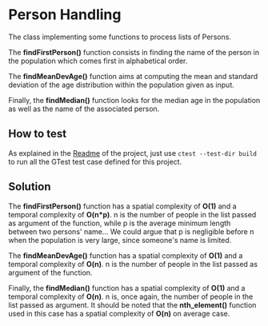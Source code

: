 # Person Handling

The class implementing some functions to process lists of Persons.

The **findFirstPerson()** function consists in finding the name of the person in the population which comes first in alphabetical order.

The **findMeanDevAge()** function aims at computing the mean and standard deviation of the age distribution within the population given as input.

Finally, the **findMedian()** function looks for the median age in the population as well as the name of the associated person.

## How to test

As explained in the [Readme](../../README.md/#how-to-test) of the project, just use `ctest --test-dir build` to run all the GTest test case defined for this project.

## Solution

The **findFirstPerson()** function has a spatial complexity of **O(1)** and a temporal complexity of **O(n*p)**. n is the number of people in the list passed as argument of the function, while p is the average minimum length between two persons' name... We could argue that p is negligible before n when the population is very large, since someone's name is limited.

The **findMeanDevAge()** function has a spatial complexity of **O(1)** and a temporal complexity of **O(n)**. n is the number of people in the list passed as argument of the function.

Finally, the **findMedian()** function has a spatial complexity of **O(1)** and a temporal complexity of **O(n)**. n is, once again, the number of people in the list passed as argument. It should be noted that the **nth_element()** function used in this case has a spatial complexity of **O(n)** on average case.

